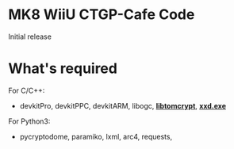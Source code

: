 
# MK8 WiiU CTGP-Cafe Code
  
Initial release

# What's required

For C/C++:

- devkitPro, devkitPPC, devkitARM, libogc, [**libtomcrypt**](https://mega.nz/file/oRdXjAjY#DyNTulpwgRcAmW04RqA72wXtdXSsJnOCKdVKTeYqJD8),  [**xxd.exe**](https://mega.nz/file/wMNDEQSZ#ZzZgvG3BlDA1zDsDtYYV5hj7o2p3kC5HAg5Q9Ez3mRM)

For Python3:

- pycryptodome, paramiko, lxml, arc4, requests,
